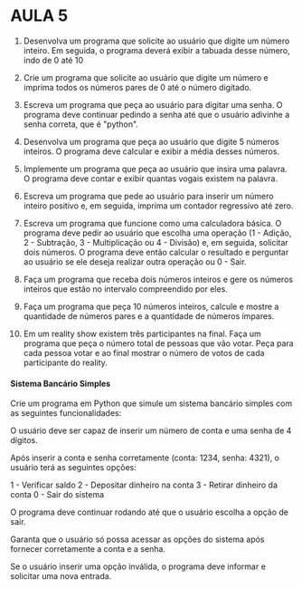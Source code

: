 # AULA 5 

1. Desenvolva um programa que solicite ao usuário que digite um número inteiro. Em seguida, o programa deverá exibir a tabuada desse número, indo de 0 até 10

2. Crie um programa que solicite ao usuário que digite um número e imprima todos os números pares de 0 até o número digitado.

3. Escreva um programa que peça ao usuário para digitar uma senha. O programa deve continuar pedindo a senha até que o usuário adivinhe a senha correta, que é "python".

4. Desenvolva um programa que peça ao usuário que digite 5 números inteiros. O programa deve calcular e exibir a média desses números.

5. Implemente um programa que peça ao usuário que insira uma palavra. O programa deve contar e exibir quantas vogais existem na palavra.

6. Escreva um programa que pede ao usuário para inserir um número inteiro positivo e, em seguida, imprima um contador regressivo até zero.

7. Escreva um programa que funcione como uma calculadora básica. O programa deve pedir ao usuário que escolha uma operação (1 - Adição, 2 - Subtração, 3 - Multiplicação ou 4 - Divisão) e, em seguida, solicitar dois números. O programa deve então calcular o resultado e perguntar ao usuário se ele deseja realizar outra operação ou 0 - Sair.

8. Faça um programa que receba dois números inteiros e gere os números inteiros que estão no intervalo compreendido por eles.

9. Faça um programa que peça 10 números inteiros, calcule e mostre a quantidade de números pares e a quantidade de números ímpares.

10. Em um reality show existem três participantes na final. Faça um programa que peça o número total de pessoas que vão votar. Peça para cada pessoa votar e ao final mostrar o número de votos de cada participante do reality.


#### Sistema Bancário Simples

Crie um programa em Python que simule um sistema bancário simples com as seguintes funcionalidades:

O usuário deve ser capaz de inserir um número de conta e uma senha de 4 dígitos.

Após inserir a conta e senha corretamente (conta: 1234, senha: 4321), o usuário terá as seguintes opções:

1 - Verificar saldo
2 - Depositar dinheiro na conta
3 - Retirar dinheiro da conta
0 - Sair do sistema

O programa deve continuar rodando até que o usuário escolha a opção de sair.

Garanta que o usuário só possa acessar as opções do sistema após fornecer corretamente a conta e a senha.

Se o usuário inserir uma opção inválida, o programa deve informar e solicitar uma nova entrada.
